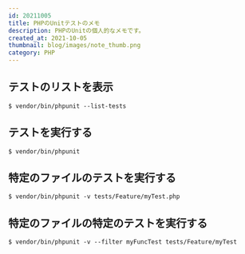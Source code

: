 ```yaml
---
id: 20211005
title: PHPのUnitテストのメモ
description: PHPのUnitの個人的なメモです。
created_at: 2021-10-05
thumbnail: blog/images/note_thumb.png
category: PHP
---
```


## テストのリストを表示

```injectablephp
$ vendor/bin/phpunit --list-tests
```

## テストを実行する

```injectablephp
$ vendor/bin/phpunit 
```

## 特定のファイルのテストを実行する

```injectablephp
$ vendor/bin/phpunit -v tests/Feature/myTest.php
```

## 特定のファイルの特定のテストを実行する
```injectablephp
$ vendor/bin/phpunit -v --filter myFuncTest tests/Feature/myTest 
```
